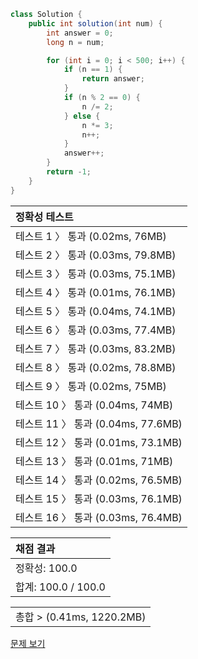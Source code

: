 ```java
class Solution {
    public int solution(int num) {
        int answer = 0;
        long n = num;

        for (int i = 0; i < 500; i++) {
            if (n == 1) {
                return answer;
            }
            if (n % 2 == 0) {
                n /= 2;
            } else {
                n *= 3;
                n++;
            }
            answer++;
        }
        return -1;
    }
}
```
 | 정확성 테스트 |
 |  :-  |
 | 테스트 1 〉 통과 (0.02ms, 76MB) |
 | 테스트 2 〉 통과 (0.03ms, 79.8MB) |
 | 테스트 3 〉 통과 (0.03ms, 75.1MB) |
 | 테스트 4 〉 통과 (0.01ms, 76.1MB) |
 | 테스트 5 〉 통과 (0.04ms, 74.1MB) |
 | 테스트 6 〉 통과 (0.03ms, 77.4MB) |
 | 테스트 7 〉 통과 (0.03ms, 83.2MB) |
 | 테스트 8 〉 통과 (0.02ms, 78.8MB) |
 | 테스트 9 〉 통과 (0.02ms, 75MB) |
 | 테스트 10 〉 통과 (0.04ms, 74MB) |
 | 테스트 11 〉 통과 (0.04ms, 77.6MB) |
 | 테스트 12 〉 통과 (0.01ms, 73.1MB) |
 | 테스트 13 〉 통과 (0.01ms, 71MB) |
 | 테스트 14 〉 통과 (0.02ms, 76.5MB) |
 | 테스트 15 〉 통과 (0.03ms, 76.1MB) |
 | 테스트 16 〉 통과 (0.03ms, 76.4MB) |

 | 채점 결과 |
 | :- |
 | 정확성: 100.0 |
 | 합계: 100.0 / 100.0 |

 ||
 | :- |
 | 총합 > (0.41ms, 1220.2MB) |

[문제 보기](https://programmers.co.kr/learn/courses/30/lessons/12943?language=java)
